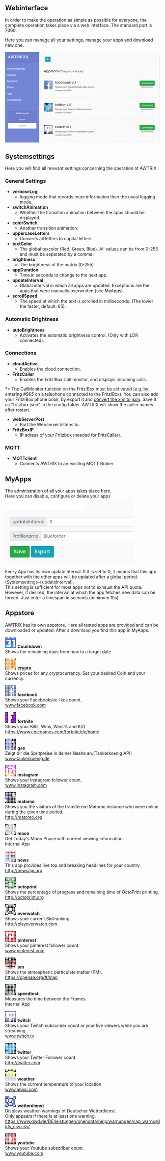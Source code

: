 ## **Webinterface**

In order to make the operation as simple as possible for everyone, the complete operation takes place via a web interface.
The standard port is 7000.

Here you can manage all your settings, manage your apps and download new one.

![image alt text](assets/web.png)

## **Systemsettings**
Here you will find all relevant settings concerning the operation of AWTRIX.

### General Settings     
- **verboseLog**
  - logging mode that records more information than the usual logging mode. 
- **switchAnimation**
  - Whether the transition animation between the apps should be displayed.
- **colorSwitch**
  - Another transition animation. 
- **uppercaseLetters**
  - Converts  all letters to capital letters.
- **textColor**
  - The global texcolor (Red, Green, Blue). All values can be from 0-255 and must be separated by a comma.
- **brightness**
  - The brightness of the matrix (0-255).
- **appDuration**
  - Time in seconds to change to the next app.
- **updateInterval**
  - Global interval in which all apps are updated. Exceptions are the apps that were manually overwritten (see MyApps).
- **scrollSpeed**
  - The speed at which the text is scrolled in milliseconds. (The lower the faster, default: 65).  
  
### Automatic Brightness   
- **autoBrightness**
  - Activates the automatic brightness control. (Only with LDR connected).
    
### Connections    
- **cloudActive**
  - Enables the cloud connection.
- **FritzCaller**
  - Enables the Fritz!Box Call monitor, and displays incoming calls.
    
?> The CallMonitor function on the Fritz!Box must be activated (e.g. by entering #96*5* on a telephone connected to the Fritz!Box).
You can also add your Fritz!Box phone book, by export it and [convert the xml to json](http://www.utilities-online.info/xmltojson/). Save it as "fritzbox.json" in the config folder. AWTRIX will show the caller names after restart.

- **webServerPort**
  - Port the Webserver listens to.
- **FritzBoxIP**
  - IP adress of your Fritzbox (needed for FritzCaller).  
   
### MQTT 
- **MQTTclient**
  - Connects AWTRIX to an existing MQTT Broker
## **MyApps**
The administration of all your apps takes place here.  
Here you can disable, configure or delete your apps  
![image alt text](assets/insta.png)

Every App has its own updateInterval. If it is set to 0, it means that this app together with the other apps will be updated after a global period. (Systemsettings->updateInterval).   
This setting is sufficient for most apps not to exhaust the API quota.  
However, if desired, the interval at which the app fetches new data can be forced. Just enter a timespan in seconds (minimum 10s). 

## **Appstore**
AWTRIX has its own appstore.
Here all tested apps are provided and can be downloaded or updated.
After a download you find this app in MyApps.  
 
<img src="v2/assets/Countdown.png" height="36" width="36"> **Countdown**  
Shows the remaining days from now to a target date 

<img src="v2/assets/crypto.png" height="36" width="36"> **crypto**  
Shows prices for any cryptocurrency. Set your desired Coin and your currency.   

<img src="v2/assets/facebook.png" height="36" width="36"> **facebook**  
Shows your Facebooksite likes count.   
www.facebook.com  

<img src="v2/assets/fortnite.png" height="36" width="36"> **fortnite**  
Shows your Kills, Wins, Wins% and K/D   
https://www.epicgames.com/fortnite/de/home  

<img src="v2/assets/gas.png" height="36" width="36"> **gas**  
Zeigt dir die Spritpreise in deiner Naehe an.(Tankerkoenig API)  
www.tankerkoenig.de  

<img src="v2/assets/instagram.png" height="36" width="36"> **instagram**  
Shows your Instagram follower count.   
www.instagram.com  

<img src="v2/assets/matomo.png" height="36" width="36"> **matomo**  
Shows you the visitors of the transferred Matomo instance who were online during the given time period.  
http://matomo.org  

<img src="v2/assets/moon.png" height="36" width="36"> **moon**  
Get Today's Moon Phase with current viewing information.  
Internal App  

<img src="v2/assets/news.png" height="36" width="36"> **news**  
This app provides live top and breaking headlines for your country.  
http://newsapi.org  

<img src="v2/assets/octoprint.png" height="36" width="36"> **octoprint**  
Shows the percentage of progress and remaining time of OctoPrint printing.  
http://octoprint.org  

<img src="v2/assets/overwatch.png" height="36" width="36"> **overwatch**  
Shows your current Skillranking.  
http://playoverwatch.com  

<img src="v2/assets/pinteresr.png" height="36" width="36"> **pinterest**  
Shows your pinterest follower count.  
www.pinterest.com  

<img src="v2/assets/pm.png" height="36" width="36"> **pm**  
Shows the atmospheric particulate matter (PM).  
https://openaq.org/#/map

<img src="v2/assets/speedtest.png" height="36" width="36"> **speedtest**  
Measures the time between the Frames.  
Internal App  

<img src="v2/assets/twitch.png" height="36" width="36"> **twitch**  
Shows your Twitch subscriber count or your live viewers while you are streaming.  
www.twitch.tv  

<img src="v2/assets/twitter.png" height="36" width="36"> **twitter**  
Shows your Twitter Follower count.  
http://twitter.com  

<img src="v2/assets/weather.png" height="36" width="36"> **weather**  
Shows the current temperature of your location.  
www.apixu.com  

<img src="v2/assets/wetterdienst.png" height="36" width="36"> **wetterdienst**    
Displays weather-warnings of Deutscher Wetterdienst.  
Only appears if there is at least one warning.  
https://www.dwd.de/DE/leistungen/opendata/help/warnungen/cap_warncellids_csv.csv/

<img src="v2/assets/youtube.png" height="36" width="36"> **youtube**  
Shows your Youtube subscriber count.  
www.youtube.com  
